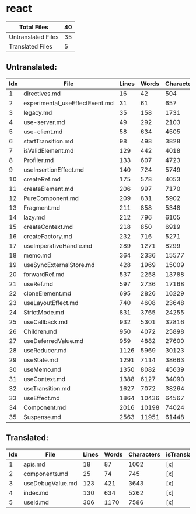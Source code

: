 # react
| Total Files | 40 |
| ----------- | -------------- |
| Untranslated Files | 35 |
| Translated Files | 5 |

## Untranslated:
| Idx | File | Lines | Words | Characters | isTranslated |
| --- | ---- | ----- | ----- | ---------- | ------------ |
| 1 | directives.md | 16 | 42 | 504 | [ ] |
| 2 | experimental_useEffectEvent.md | 31 | 61 | 657 | [ ] |
| 3 | legacy.md | 35 | 158 | 1731 | [ ] |
| 4 | use-server.md | 49 | 292 | 2103 | [ ] |
| 5 | use-client.md | 58 | 634 | 4505 | [ ] |
| 6 | startTransition.md | 98 | 498 | 3828 | [ ] |
| 7 | isValidElement.md | 129 | 442 | 4018 | [ ] |
| 8 | Profiler.md | 133 | 607 | 4723 | [ ] |
| 9 | useInsertionEffect.md | 140 | 724 | 5749 | [ ] |
| 10 | createRef.md | 175 | 578 | 4053 | [ ] |
| 11 | createElement.md | 206 | 997 | 7170 | [ ] |
| 12 | PureComponent.md | 209 | 831 | 5902 | [ ] |
| 13 | Fragment.md | 211 | 858 | 5348 | [ ] |
| 14 | lazy.md | 212 | 796 | 6105 | [ ] |
| 15 | createContext.md | 218 | 850 | 6919 | [ ] |
| 16 | createFactory.md | 232 | 716 | 5271 | [ ] |
| 17 | useImperativeHandle.md | 289 | 1271 | 8299 | [ ] |
| 18 | memo.md | 364 | 2336 | 15577 | [ ] |
| 19 | useSyncExternalStore.md | 428 | 1969 | 15009 | [ ] |
| 20 | forwardRef.md | 537 | 2258 | 13788 | [ ] |
| 21 | useRef.md | 597 | 2736 | 17168 | [ ] |
| 22 | cloneElement.md | 695 | 2826 | 16229 | [ ] |
| 23 | useLayoutEffect.md | 740 | 4608 | 23648 | [ ] |
| 24 | StrictMode.md | 831 | 3765 | 24255 | [ ] |
| 25 | useCallback.md | 932 | 5301 | 32816 | [ ] |
| 26 | Children.md | 950 | 4072 | 25898 | [ ] |
| 27 | useDeferredValue.md | 959 | 4882 | 27600 | [ ] |
| 28 | useReducer.md | 1126 | 5969 | 30123 | [ ] |
| 29 | useState.md | 1291 | 7114 | 38663 | [ ] |
| 30 | useMemo.md | 1350 | 8082 | 45639 | [ ] |
| 31 | useContext.md | 1388 | 6127 | 34090 | [ ] |
| 32 | useTransition.md | 1627 | 7072 | 38264 | [ ] |
| 33 | useEffect.md | 1864 | 10436 | 64567 | [ ] |
| 34 | Component.md | 2016 | 10198 | 74024 | [ ] |
| 35 | Suspense.md | 2563 | 11951 | 61448 | [ ] |


## Translated:
| Idx | File | Lines | Words | Characters | isTranslated |
| --- | ---- | ----- | ----- | ---------- | ------------ |
| 1 | apis.md | 18 | 87 | 1002 | [x] |
| 2 | components.md | 25 | 74 | 745 | [x] |
| 3 | useDebugValue.md | 123 | 421 | 3643 | [x] |
| 4 | index.md | 130 | 634 | 5262 | [x] |
| 5 | useId.md | 306 | 1170 | 7586 | [x] |
